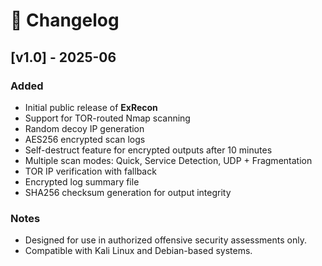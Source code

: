 
# 📜 Changelog

## [v1.0] - 2025-06
### Added
- Initial public release of **ExRecon**
- Support for TOR-routed Nmap scanning
- Random decoy IP generation
- AES256 encrypted scan logs
- Self-destruct feature for encrypted outputs after 10 minutes
- Multiple scan modes: Quick, Service Detection, UDP + Fragmentation
- TOR IP verification with fallback
- Encrypted log summary file
- SHA256 checksum generation for output integrity

### Notes
- Designed for use in authorized offensive security assessments only.
- Compatible with Kali Linux and Debian-based systems.

